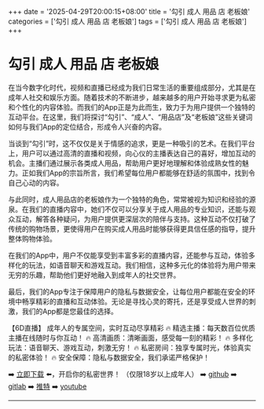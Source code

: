 +++
date = '2025-04-29T20:00:15+08:00'
title = '勾引 成人 用品 店 老板娘'
categories = ['勾引 成人 用品 店 老板娘']
tags = ['勾引 成人 用品 店 老板娘']
+++

# 勾引 成人 用品 店 老板娘

在当今数字化时代，视频和直播已经成为我们日常生活的重要组成部分，尤其是在成年人社交和娱乐方面。随着技术的不断进步，越来越多的用户开始寻求更为私密和个性化的内容体验。而我们的App正是为此而生，致力于为用户提供一个独特的互动平台。在这里，我们将探讨“勾引”、“成人”、“用品店”及“老板娘”这些关键词如何与我们App的定位结合，形成令人兴奋的内容。

当谈到“勾引”时，这不仅仅是关于情感的追求，更是一种吸引的艺术。在我们平台上，用户可以通过高清的直播和视频，向心仪的主播表达自己的喜好，增加互动的机会。主播们通过展示各类成人用品，帮助用户更好地理解和体验成熟女性的魅力。正如我们App的宗旨所言，我们希望每位用户都能够在舒适的氛围中，找到令自己心动的内容。

与此同时，成人用品店的老板娘作为一个独特的角色，常常被视为知识和经验的源泉。在我们的直播内容中，她们不仅可以分享关于成人用品的专业知识，还能与观众互动，解答各种疑问，为用户提供更深层次的陪伴与支持。这种互动不仅打破了传统的购物场景，更使得用户在购买成人用品时能够获得更具信任感的指导，提升整体购物体验。

在我们的App中，用户不仅能享受到丰富多彩的直播内容，还能参与互动，体验多样化的玩法，如语音聊天和游戏互动。我们相信，这种多元化的体验将为用户带来无穷的乐趣，帮助他们更好地融入到成年人的社交世界。

最后，我们的App专注于保障用户的隐私与数据安全，让每位用户都能在安全的环境中畅享精彩的直播和互动体验。无论是寻找心灵的寄托，还是享受成人世界的刺激，我们的App都是您最佳的选择。

【6D直播】
成年人的专属空间，实时互动尽享精彩
🔥 精选主播：每天数百位优质主播在线随时与你互动！
🔥 高清画质：清晰画面，感受每一刻的精彩！
🔥 多样化玩法：语音聊天、游戏互动，刺激无穷！
🔥 私密房间：独享专属时光，体验真实的私密体验！
🔥 安全保障：隐私与数据安全，我们承诺严格保护！

➡️ [立即下载](https://down123.s3.ap-east-1.amazonaws.com/down/down.html?channelCode=blog) ⬅️，开启你的私密世界！
（仅限18岁以上成年人）
➡️ [github](https://aldult-live.github.io/)
➡️ [gitlab](https://seo-09598d.gitlab.io/)
➡️ [推特](https://x.com/wegame33)
➡️ [youtube](https://www.youtube.com/@6Dlive)

---
